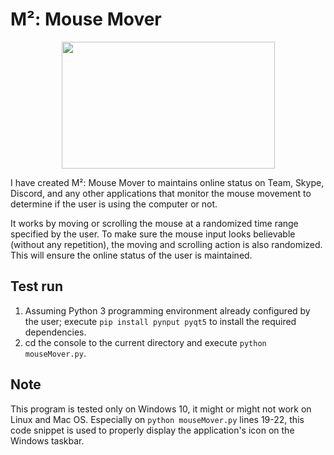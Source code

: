 # M²: Mouse Mover

<p align = "center">
  <img src = "https://raw.githubusercontent.com/hafiz-kamilin/project_mouseMover/main/source/demonstration.jpg" width = "341" height = "203"/>
</p>

I have created M²: Mouse Mover to maintains online status on Team, Skype, Discord, and any other applications that monitor the mouse movement to determine if the user is using the computer or not. 

It works by moving or scrolling the mouse at a randomized time range specified by the user. To make sure the mouse input looks believable (without any repetition), the moving and scrolling action is also randomized. This will ensure the online status of the user is maintained.

## Test run

1. Assuming Python 3 programming environment already configured by the user; execute `pip install pynput pyqt5` to install the required dependencies.
2. cd the console to the current directory and execute `python mouseMover.py`.

## Note

This program is tested only on Windows 10, it might or might not work on Linux and Mac OS. Especially on `python mouseMover.py` lines 19-22, this code snippet is used to properly display the application's icon on the Windows taskbar.
